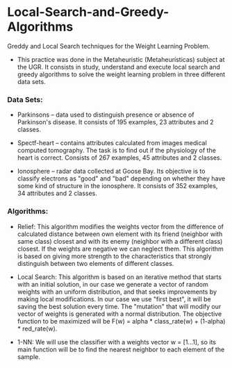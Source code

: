 # Local-Search-and-Greedy-Algorithms
Greddy and Local Search techniques for the Weight Learning Problem.

- This practice was done in the Metaheuristic (Metaheurísticas) subject at the UGR. It consists in study, understand and execute local search and greedy algorithms to solve the weight learning problem in three different data sets.

### Data Sets:
  * Parkinsons – data used to distinguish presence or absence
of Parkinson's disease. It consists of 195 examples, 23 attributes and 2 classes.

  * Spectf-heart – contains attributes calculated from images
medical computed tomography. The task is to find out if the
physiology of the heart is correct. Consists of 267 examples, 45 attributes
and 2 classes.

  * Ionosphere – radar data collected at Goose Bay. Its objective is to
classify electrons as "good" and "bad" depending on whether they have
some kind of structure in the ionosphere. It consists of 352 examples, 34
attributes and 2 classes.

### Algorithms:
  * Relief: This algorithm modifies the weights vector from the difference of
calculated distance between own element with its friend (neighbor with same
class) closest and with its enemy (neighbor with a different class) closest.
If the weights are negative we can neglect them.
This algorithm is based on giving more strength to the characteristics that strongly distinguish between two elements of different classes.

  * Local Search: This algorithm is based on an iterative method that starts with an
initial solution, in our case we generate a vector of random weights with
an uniform distribution, and that seeks improvements by making local modifications.
In our case we use "first best", it will be saving the
best solution every time.
The "mutation" that will modify our vector of weights is generated with a normal distribution. The objective function to be maximized
will be F(w) = alpha * class_rate(w) + (1-alpha) * red_rate(w).

  * 1-NN: We will use the classifier with a weights vector w = [1...1], so its main function will be to find the nearest neighbor to each element of the sample.
